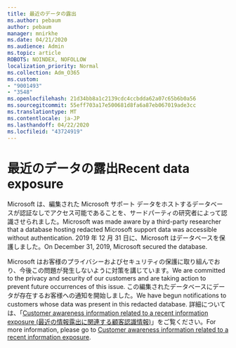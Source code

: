 ```yaml
---
title: 最近のデータの露出
ms.author: pebaum
author: pebaum
manager: mnirkhe
ms.date: 04/21/2020
ms.audience: Admin
ms.topic: article
ROBOTS: NOINDEX, NOFOLLOW
localization_priority: Normal
ms.collection: Adm_O365
ms.custom:
- "9001493"
- "3548"
ms.openlocfilehash: 21d34bb8a1c2139cdc4ccbdda62a07c65b6b0a56
ms.sourcegitcommit: 55eff703a17e500681d8fa6a87eb067019ade3cc
ms.translationtype: MT
ms.contentlocale: ja-JP
ms.lasthandoff: 04/22/2020
ms.locfileid: "43724919"
---
```

# <a name="recent-data-exposure"></a><span data-ttu-id="ad967-102">最近のデータの露出</span><span class="sxs-lookup"><span data-stu-id="ad967-102">Recent data exposure</span></span>

<span data-ttu-id="ad967-103">Microsoft は、編集された Microsoft サポート データをホストするデータベースが認証なしでアクセス可能であることを、サードパーティの研究者によって認識させられました。</span><span class="sxs-lookup"><span data-stu-id="ad967-103">Microsoft was made aware by a third-party researcher that a database hosting redacted Microsoft support data was accessible without authentication.</span></span> <span data-ttu-id="ad967-104">2019 年 12 月 31 日に、Microsoft はデータベースを保護しました。</span><span class="sxs-lookup"><span data-stu-id="ad967-104">On December 31, 2019, Microsoft secured the database.</span></span>

<span data-ttu-id="ad967-105">Microsoft はお客様のプライバシーおよびセキュリティの保護に取り組んでおり、今後この問題が発生しないように対策を講じています。</span><span class="sxs-lookup"><span data-stu-id="ad967-105">We are committed to the privacy and security of our customers and are taking action to prevent future occurrences of this issue.</span></span> <span data-ttu-id="ad967-106">この編集されたデータベースにデータが存在するお客様への通知を開始しました。</span><span class="sxs-lookup"><span data-stu-id="ad967-106">We have begun notifications to customers whose data was present in this redacted database.</span></span> <span data-ttu-id="ad967-107">詳細については、「[Customer awareness information related to a recent information exposure (最近の情報露出に関連する顧客認識情報)](https://aka.ms/privacyinfo)」をご覧ください。</span><span class="sxs-lookup"><span data-stu-id="ad967-107">For more information, please go to [Customer awareness information related to a recent information exposure](https://aka.ms/privacyinfo).</span></span>
